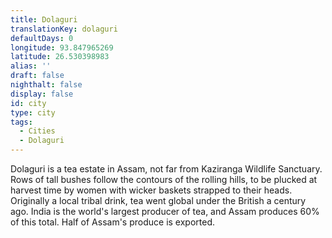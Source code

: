 ```yaml
---
title: Dolaguri
translationKey: dolaguri
defaultDays: 0
longitude: 93.847965269
latitude: 26.530398983
alias: ''
draft: false
nighthalt: false
display: false
id: city
type: city
tags:
  - Cities
  - Dolaguri
---
```

Dolaguri is a tea estate in Assam, not far from Kaziranga Wildlife Sanctuary. Rows of tall bushes follow the contours of the rolling hills, to be plucked at harvest time by women with wicker baskets strapped to their heads. Originally a local tribal drink, tea went global under the British a century ago. India is the world's largest producer of tea, and Assam produces 60% of this total. Half of Assam's produce is exported.
